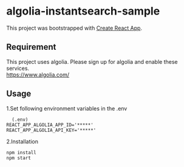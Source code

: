 # algolia-instantsearch-sample
This project was bootstrapped with [Create React App](https://github.com/facebook/create-react-app).

## Requirement

This project uses algolia. Please sign up for algolia and enable these services.  
https://www.algolia.com/

## Usage

1.Set following environment variables in the .env
```
  (.env)
REACT_APP_ALGOLIA_APP_ID='*****'
REACT_APP_ALGOLIA_API_KEY='*****'
```

2.Installation
```
npm install
npm start
```